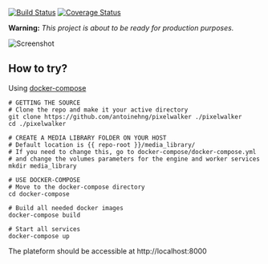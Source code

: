 [![Build Status](https://travis-ci.org/antoinehng/pixelwalker.svg?branch=django_2.0)](https://travis-ci.org/antoinehng/pixelwalker 'Travis CI') [![Coverage Status](https://coveralls.io/repos/github/antoinehng/pixelwalker/badge.svg?branch=django_2.0)](https://coveralls.io/github/antoinehng/pixelwalker?branch=django_2.0 'Coveralls')

__Warning:__ _This project is about to be ready for production purposes._

![Screenshot](Screenoshot_pixelwalker.png)

## How to try?

Using [docker-compose](https://docs.docker.com/compose/install/)

```
# GETTING THE SOURCE
# Clone the repo and make it your active directory
git clone https://github.com/antoinehng/pixelwalker ./pixelwalker
cd ./pixelwalker

# CREATE A MEDIA LIBRARY FOLDER ON YOUR HOST
# Default location is {{ repo-root }}/media_library/
# If you need to change this, go to docker-compose/docker-compose.yml 
# and change the volumes parameters for the engine and worker services
mkdir media_library

# USE DOCKER-COMPOSE
# Move to the docker-compose directory
cd docker-compose

# Build all needed docker images
docker-compose build

# Start all services
docker-compose up
```

The plateform should be accessible at http://localhost:8000

